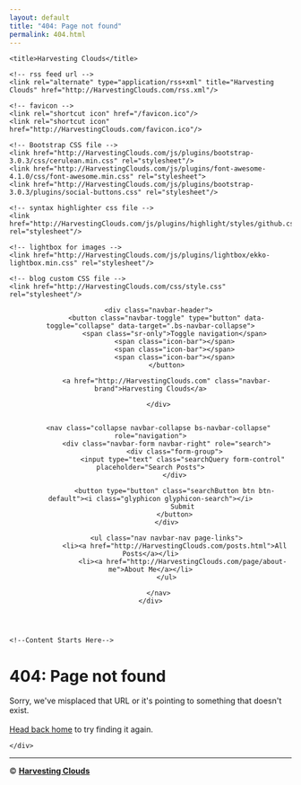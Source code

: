 ```yaml
---
layout: default
title: "404: Page not found"
permalink: 404.html
---
```

<html lang="en">
<head>
    <meta charset="utf-8">
    <meta http-equiv="X-UA-Compatible" content="IE=edge">
    <meta name="viewport" content="width=device-width, initial-scale=1.0">
    <meta name="generator" content="BloggerCMS" />
    <meta name="description" content="Blog about all things regarding private and public clouds">
    <meta name="author" content="@20aman">

    <title>Harvesting Clouds</title>

    <!-- rss feed url -->
    <link rel="alternate" type="application/rss+xml" title="Harvesting Clouds" href="http://HarvestingClouds.com/rss.xml"/>

    <!-- favicon -->
    <link rel="shortcut icon" href="/favicon.ico"/>
    <link rel="shortcut icon" href="http://HarvestingClouds.com/favicon.ico"/>

    <!-- Bootstrap CSS file -->
    <link href="http://HarvestingClouds.com/js/plugins/bootstrap-3.0.3/css/cerulean.min.css" rel="stylesheet"/>
    <link href="http://HarvestingClouds.com/js/plugins/font-awesome-4.1.0/css/font-awesome.min.css" rel="stylesheet">
    <link href="http://HarvestingClouds.com/js/plugins/bootstrap-3.0.3/plugins/social-buttons.css" rel="stylesheet"/>

    <!-- syntax highlighter css file -->
    <link href="http://HarvestingClouds.com/js/plugins/highlight/styles/github.css" rel="stylesheet"/>

    <!-- lightbox for images -->
    <link href="http://HarvestingClouds.com/js/plugins/lightbox/ekko-lightbox.min.css" rel="stylesheet"/>

    <!-- blog custom CSS file -->
    <link href="http://HarvestingClouds.com/css/style.css" rel="stylesheet"/>
</head><body>
<!-- Header -->
<header class="navbar navbar-default
 navbar-fixed-top bs-docs-nav" role="banner">
    <div class="container">

        <div class="navbar-header">
            <button class="navbar-toggle" type="button" data-toggle="collapse" data-target=".bs-navbar-collapse">
                <span class="sr-only">Toggle navigation</span>
                <span class="icon-bar"></span>
                <span class="icon-bar"></span>
                <span class="icon-bar"></span>
            </button>

            <a href="http://HarvestingClouds.com" class="navbar-brand">Harvesting Clouds</a>

        </div>


        <nav class="collapse navbar-collapse bs-navbar-collapse" role="navigation">
            <div class="navbar-form navbar-right" role="search">
                <div class="form-group">
                    <input type="text" class="searchQuery form-control" placeholder="Search Posts">
                </div>

                <button type="button" class="searchButton btn btn-default"><i class="glyphicon glyphicon-search"></i>
                    Submit
                </button>
            </div>

            <ul class="nav navbar-nav page-links">
                <li><a href="http://HarvestingClouds.com/posts.html">All Posts</a></li>
                    <li><a href="http://HarvestingClouds.com/page/about-me">About Me</a></li>
            </ul>

        </nav>
    </div>
</header>
<div class="container">
    <div class="row">
    
    <!--Content Starts Here-->
<div class="page">
  <h1 class="page-title">404: Page not found</h1>
  <p class="lead">Sorry, we've misplaced that URL or it's pointing to something that doesn't exist. </br> </br> 
  <a href="http://HarvestingClouds.com">Head back home</a> to try finding it again.</p>
</div>
<!--Content Ends Here-->

    </div>
</div>

<!-- Footer -->
<footer>
    <div class="container">
        <hr/>
        <p class="text-center">&copy; <script> document.write( new Date().getFullYear()) </script> <strong><a target="_blank" href="http://HarvestingClouds.com">Harvesting Clouds</a></strong></p>
    </div>
</footer>

<!-- Jquery and Bootstrap Script files -->
<script src="http://HarvestingClouds.com/js/jquery-2.0.3.min.js"></script>
<script src="http://HarvestingClouds.com/js/plugins/bootstrap-3.0.3/js/bootstrap.min.js"></script>
<script src="http://HarvestingClouds.com/js/plugins/highlight/highlight.pack.js"></script>
<script src="http://HarvestingClouds.com/js/plugins/lightbox/ekko-lightbox.min.js"></script>

<script>
    var __blogURL = 'http://HarvestingClouds.com';
</script>

<script src="http://HarvestingClouds.com/js/blog.js"></script>
<script src="http://HarvestingClouds.com/js/search.js"></script>

<!-- google analytics -->
<script>
    (function(i,s,o,g,r,a,m){i['GoogleAnalyticsObject']=r;i[r]=i[r]||function(){
        (i[r].q=i[r].q||[]).push(arguments)},i[r].l=1*new Date();a=s.createElement(o),
            m=s.getElementsByTagName(o)[0];a.async=1;a.src=g;m.parentNode.insertBefore(a,m)
    })(window,document,'script','//www.google-analytics.com/analytics.js','ga');

    ga('create', 'UA-75855204-1', 'auto');
    ga('send', 'pageview');
</script>

</body>
</html>
<!-- for pagination -->
<script>
    $(function () {

        ///////////////////////////////////////////////////
        // class/id/selector of prev link
        var $nextPostSelector = $('.nextpost');
        ///////////////////////////////////////////////////

        $.ajax({
            url: __blogURL + "/data/blog.json",
            type: "GET",
            dataType: "json",
            success: function (data) {
                if (data.posts !== undefined && data.posts !== null) {
                    var nextPost = data.posts[1];

                    if (nextPost === undefined || nextPost === null) {
                        // hide previous link if blog has only one post
                        $nextPostSelector.hide();
                    }
                    else {
                        $nextPostSelector.attr('href', __blogURL + '/post/' + nextPost.slug);
                    }
                }
            },
            error: function (e) {
                $nextPostSelector.hide();
            }
        });

    });
</script>

